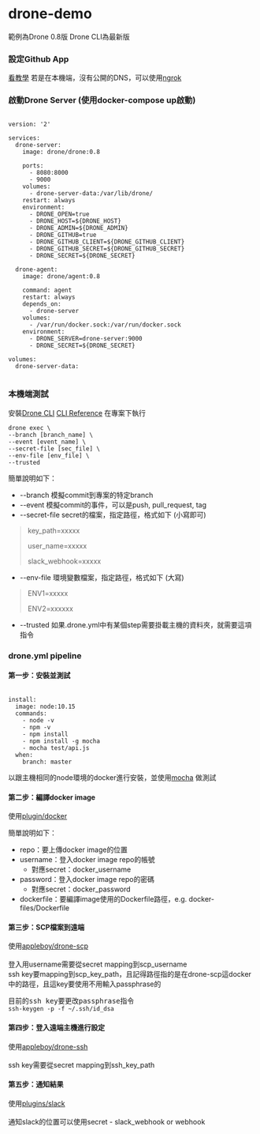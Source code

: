 # drone-demo

範例為Drone 0.8版
Drone CLI為最新版

### 設定Github App
<a href="https://github.com/yeasy/docker_practice/blob/master/cases/ci/drone.md">看教學</a>
若是在本機端，沒有公開的DNS，可以使用<a href="https://qiita.com/kitaro729/items/44214f9f81d3ebda58bd">ngrok</a>

### 啟動Drone Server (使用docker-compose up啟動)

<pre><code>
version: '2'

services:
  drone-server:
    image: drone/drone:0.8

    ports:
      - 8080:8000
      - 9000
    volumes:
      - drone-server-data:/var/lib/drone/
    restart: always
    environment:
      - DRONE_OPEN=true
      - DRONE_HOST=${DRONE_HOST}
      - DRONE_ADMIN=${DRONE_ADMIN}
      - DRONE_GITHUB=true
      - DRONE_GITHUB_CLIENT=${DRONE_GITHUB_CLIENT}
      - DRONE_GITHUB_SECRET=${DRONE_GITHUB_SECRET}
      - DRONE_SECRET=${DRONE_SECRET}

  drone-agent:
    image: drone/agent:0.8

    command: agent
    restart: always
    depends_on:
      - drone-server
    volumes:
      - /var/run/docker.sock:/var/run/docker.sock
    environment:
      - DRONE_SERVER=drone-server:9000
      - DRONE_SECRET=${DRONE_SECRET}

volumes:
  drone-server-data:
  
</code></pre>

### 本機端測試
安裝<a href="https://docs.drone.io/cli/install/">Drone CLI</a>
<a href="https://docs.drone.io/cli/">CLI Reference</a>
在專案下執行
<pre><code>drone exec \
--branch [branch_name] \
--event [event_name] \
--secret-file [sec_file] \
--env-file [env_file] \
--trusted </code></pre>
簡單說明如下：

* --branch 模擬commit到專案的特定branch
* --event 模擬commit的事件，可以是push, pull_request, tag
* --secret-file secret的檔案，指定路徑，格式如下 (小寫即可)

> key_path=xxxxx
>
> user_name=xxxxx
>
> slack_webhook=xxxxx

* --env-file 環境變數檔案，指定路徑，格式如下 (大寫)
> ENV1=xxxxx
>
> ENV2=xxxxxx

* --trusted 如果.drone.yml中有某個step需要掛載主機的資料夾，就需要這項指令

### drone.yml pipeline

#### 第一步：安裝並測試
<pre><code>
install:
  image: node:10.15
  commands:
    - node -v
    - npm -v
    - npm install
    - npm install -g mocha
    - mocha test/api.js
  when:
    branch: master
</code></pre>
以跟主機相同的node環境的docker進行安裝，並使用<a href="https://mochajs.org">mocha</a> 做測試

#### 第二步：編譯docker image
使用<a href="https://github.com/drone-plugins/drone-docker">plugin/docker</a>
<p>簡單說明如下：</p>

*  repo：要上傳docker image的位置
*  username：登入docker image repo的帳號
    *  對應secret：docker_username
*  password：登入docker image repo的密碼
    *  對應secret：docker_password
*  dockerfile：要編譯image使用的Dockerfile路徑，e.g. docker-files/Dockerfile


#### 第三步：SCP檔案到遠端
使用<a href="https://github.com/appleboy/drone-scp">appleboy/drone-scp</a><br>
<br>登入用username需要從secret mapping到scp_username
<br>ssh key要mapping到scp_key_path，且記得路徑指的是在drone-scp這docker中的路徑，且這key要使用不用輸入passphrase的
<pre>
目前的ssh key要更改passphrase指令
<code>ssh-keygen -p -f ~/.ssh/id_dsa</code>
</pre>

#### 第四步：登入遠端主機進行設定
使用<a href="https://github.com/appleboy/drone-ssh">appleboy/drone-ssh</a><br>
<br>ssh key需要從secret mapping到ssh_key_path

#### 第五步：通知結果
使用<a href="https://github.com/drone-plugins/drone-slack">plugins/slack</a><br>
<br>通知slack的位置可以使用secret - slack_webhook or webhook
